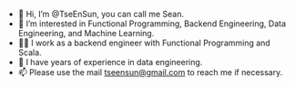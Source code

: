 - 👋 Hi, I’m @TseEnSun, you can call me Sean.
- 👀 I’m interested in Functional Programming, Backend Engineering, Data Engineering, and Machine Learning.
- 🧑‍💼 I work as a backend engineer with Functional Programming and Scala.
- 🌱 I have years of experience in data engineering.
- 📫 Please use the mail tseensun@gmail.com to reach me if necessary.

<!---
TseEnSun/TseEnSun is a ✨ special ✨ repository because its `README.md` (this file) appears on your GitHub profile.
You can click the Preview link to take a look at your changes.
--->
